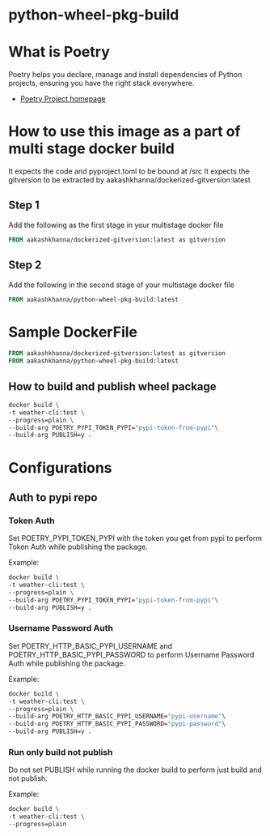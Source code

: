 # python-wheel-pkg-build

# What is Poetry
Poetry helps you declare, manage and install dependencies of Python projects, ensuring you have the right stack everywhere.

* [Poetry Project homepage](https://github.com/python-poetry/poetry)


# How to use this image as a part of multi stage docker build
It expects the code and pyproject.toml to be bound at /src
It expects the gitversion to be extracted by aakashkhanna/dockerized-gitversion:latest 

## Step 1
Add the following as the first stage in your multistage docker file

```dockerfile
FROM aakashkhanna/dockerized-gitversion:latest as gitversion

```

## Step 2
Add the following in the second stage of your multistage docker file

```dockerfile
FROM aakashkhanna/python-wheel-pkg-build:latest

```

# Sample DockerFile

```dockerfile
FROM aakashkhanna/dockerized-gitversion:latest as gitversion
FROM aakashkhanna/python-wheel-pkg-build:latest
```

## How to build and publish wheel package
```sh
docker build \
-t weather-cli:test \
--progress=plain \
--build-arg POETRY_PYPI_TOKEN_PYPI="pypi-token-from-pypi"\
--build-arg PUBLISH=y .
```

# Configurations

## Auth to pypi repo

### Token Auth

Set POETRY_PYPI_TOKEN_PYPI with the token you get from pypi to perform Token Auth while publishing the package.

Example:
```sh
docker build \
-t weather-cli:test \
--progress=plain \
--build-arg POETRY_PYPI_TOKEN_PYPI="pypi-token-from-pypi"\
--build-arg PUBLISH=y .
```


### Username Password Auth

Set POETRY_HTTP_BASIC_PYPI_USERNAME and POETRY_HTTP_BASIC_PYPI_PASSWORD to perform Username Password Auth while publishing the package.

Example:
```sh
docker build \
-t weather-cli:test \
--progress=plain \
--build-arg POETRY_HTTP_BASIC_PYPI_USERNAME="pypi-username"\
--build-arg POETRY_HTTP_BASIC_PYPI_PASSWORD="pypi-password"\
--build-arg PUBLISH=y .
```

### Run only build not publish

Do not set PUBLISH while running the docker build to perform just build and not publish.

Example:
```sh
docker build \
-t weather-cli:test \
--progress=plain
```
